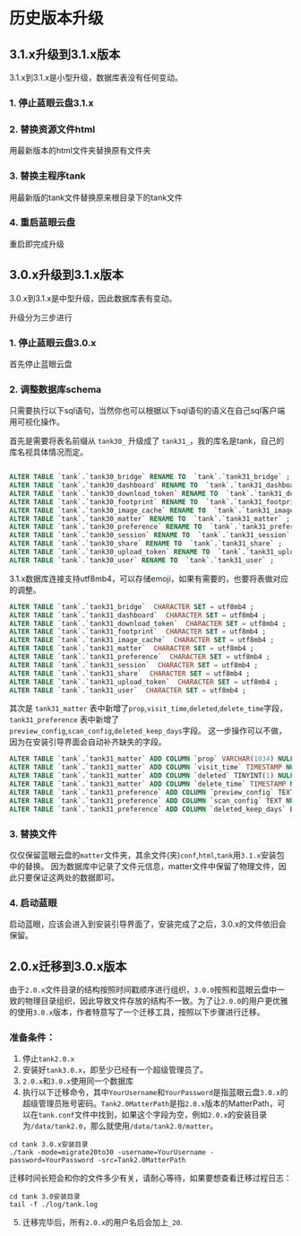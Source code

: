 # 历史版本升级


## 3.1.x升级到3.1.x版本
3.1.x到3.1.x是小型升级，数据库表没有任何变动。

### 1. 停止蓝眼云盘3.1.x
### 2. 替换资源文件html
用最新版本的html文件夹替换原有文件夹
### 3. 替换主程序tank
用最新版的tank文件替换原来根目录下的tank文件
### 4. 重启蓝眼云盘
重启即完成升级



## 3.0.x升级到3.1.x版本

3.0.x到3.1.x是中型升级，因此数据库表有变动。

升级分为三步进行

### 1. 停止蓝眼云盘3.0.x

首先停止蓝眼云盘

### 2. 调整数据库schema
只需要执行以下sql语句，当然你也可以根据以下sql语句的语义在自己sql客户端用可视化操作。

首先是需要将表名前缀从 `tank30_` 升级成了 `tank31_`，我的库名是tank，自己的库名视具体情况而定。
```sql

ALTER TABLE `tank`.`tank30_bridge` RENAME TO  `tank`.`tank31_bridge` ;
ALTER TABLE `tank`.`tank30_dashboard` RENAME TO  `tank`.`tank31_dashboard` ;
ALTER TABLE `tank`.`tank30_download_token` RENAME TO  `tank`.`tank31_download_token` ;
ALTER TABLE `tank`.`tank30_footprint` RENAME TO  `tank`.`tank31_footprint` ;
ALTER TABLE `tank`.`tank30_image_cache` RENAME TO  `tank`.`tank31_image_cache` ;
ALTER TABLE `tank`.`tank30_matter` RENAME TO  `tank`.`tank31_matter` ;
ALTER TABLE `tank`.`tank30_preference` RENAME TO  `tank`.`tank31_preference` ;
ALTER TABLE `tank`.`tank30_session` RENAME TO  `tank`.`tank31_session` ;
ALTER TABLE `tank`.`tank30_share` RENAME TO  `tank`.`tank31_share` ;
ALTER TABLE `tank`.`tank30_upload_token` RENAME TO  `tank`.`tank31_upload_token` ;
ALTER TABLE `tank`.`tank30_user` RENAME TO  `tank`.`tank31_user` ;


```

3.1.x数据库连接支持utf8mb4，可以存储emoji，如果有需要的，也要将表做对应的调整。
```sql
ALTER TABLE `tank`.`tank31_bridge`  CHARACTER SET = utf8mb4 ;
ALTER TABLE `tank`.`tank31_dashboard`  CHARACTER SET = utf8mb4 ;
ALTER TABLE `tank`.`tank31_download_token`  CHARACTER SET = utf8mb4 ;
ALTER TABLE `tank`.`tank31_footprint`  CHARACTER SET = utf8mb4 ;
ALTER TABLE `tank`.`tank31_image_cache`  CHARACTER SET = utf8mb4 ;
ALTER TABLE `tank`.`tank31_matter`  CHARACTER SET = utf8mb4 ;
ALTER TABLE `tank`.`tank31_preference`  CHARACTER SET = utf8mb4 ;
ALTER TABLE `tank`.`tank31_session`  CHARACTER SET = utf8mb4 ;
ALTER TABLE `tank`.`tank31_share`  CHARACTER SET = utf8mb4 ;
ALTER TABLE `tank`.`tank31_upload_token`  CHARACTER SET = utf8mb4 ;
ALTER TABLE `tank`.`tank31_user`  CHARACTER SET = utf8mb4 ;
```


其次是 `tank31_matter` 表中新增了`prop`,`visit_time`,`deleted`,`delete_time`字段， `tank31_preference` 表中新增了`preview_config`,`scan_config`,`deleted_keep_days`字段。
这一步操作可以不做，因为在安装引导界面会自动补齐缺失的字段。
```sql
ALTER TABLE `tank`.`tank31_matter` ADD COLUMN `prop` VARCHAR(1034) NULL DEFAULT '{}' AFTER `times`;
ALTER TABLE `tank`.`tank31_matter` ADD COLUMN `visit_time` TIMESTAMP NULL DEFAULT '2018-01-01 00:00:00' AFTER `prop`;
ALTER TABLE `tank`.`tank31_matter` ADD COLUMN `deleted` TINYINT(1) NULL DEFAULT 0 AFTER `visit_time`;
ALTER TABLE `tank`.`tank31_matter` ADD COLUMN `delete_time` TIMESTAMP NULL DEFAULT '2018-01-01 00:00:00' AFTER `deleted`;
ALTER TABLE `tank`.`tank31_preference` ADD COLUMN `preview_config` TEXT NULL AFTER `allow_register`;
ALTER TABLE `tank`.`tank31_preference` ADD COLUMN `scan_config` TEXT NULL AFTER `preview_config`;
ALTER TABLE `tank`.`tank31_preference` ADD COLUMN `deleted_keep_days` BIGINT(20) NULL DEFAULT 7 AFTER `scan_config`;

```

### 3. 替换文件

仅仅保留蓝眼云盘的`matter`文件夹，其余文件(夹)`conf`,`html`,`tank`用`3.1.x`安装包中的替换。
因为数据库中记录了文件元信息，matter文件中保留了物理文件，因此只要保证这两处的数据即可。


### 4. 启动蓝眼

启动蓝眼，应该会进入到安装引导界面了，安装完成了之后，3.0.x的文件依旧会保留。


## 2.0.x迁移到3.0.x版本

由于`2.0.x`文件目录的结构按照时间戳顺序进行组织，`3.0.0`按照和蓝眼云盘中一致的物理目录组织，因此导致文件存放的结构不一致。为了让`2.0.0`的用户更优雅的使用`3.0.x`版本，作者特意写了一个迁移工具，按照以下步骤进行迁移。

### 准备条件：

1. 停止`tank2.0.x`
2. 安装好`tank3.0.x`，即至少已经有一个超级管理员了。
3. `2.0.x`和`3.0.x`使用同一个数据库
4. 执行以下迁移命令，其中`YourUsername`和`YourPassword`是指蓝眼云盘`3.0.x`的超级管理员账号密码。`Tank2.0MatterPath`是指`2.0.x`版本的MatterPath，可以在`tank.conf`文件中找到，如果这个字段为空，例如`2.0.x`的安装目录为`/data/tank2.0`，那么就使用`/data/tank2.0/matter`。
```
cd tank 3.0.x安装目录
./tank -mode=migrate20to30 -username=YourUsername -password=YourPassword -src=Tank2.0MatterPath
```

迁移时间长短会和你的文件多少有关，请耐心等待，如果要想查看迁移过程日志：
```
cd tank 3.0安装目录
tail -f ./log/tank.log
```

5. 迁移完毕后，所有`2.0.x`的用户名后会加上`_20`.
